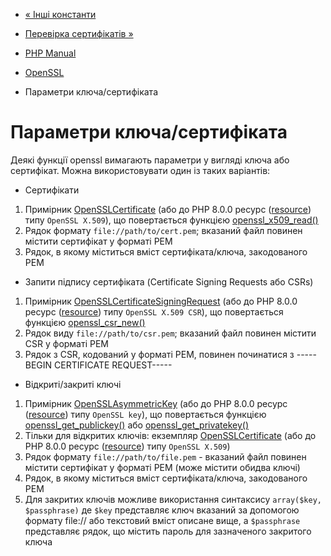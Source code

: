 - [« Інші константи](openssl.constants.other.md)
- [Перевірка сертифікатів »](openssl.cert.verification.md)

- [PHP Manual](index.md)
- [OpenSSL](book.openssl.md)
- Параметри ключа/сертифіката

# Параметри ключа/сертифіката

Деякі функції openssl вимагають параметри у вигляді ключа або
сертифікат. Можна використовувати один із таких варіантів:

- Сертифікати

1. Примірник [OpenSSLCertificate](class.opensslcertificate.md)
(або до PHP 8.0.0 ресурс
([resource](language.types.resource.md)) типу
`OpenSSL X.509`), що повертається функцією
[openssl_x509_read()](function.openssl-x509-read.md)
2. Рядок формату `file://path/to/cert.pem`; вказаний файл повинен
містити сертифікат у форматі PEM
3. Рядок, в якому міститься вміст сертифіката/ключа,
закодованого PEM

- Запити підпису сертифіката (Certificate Signing Requests або CSRs)

1. Примірник
[OpenSSLCertificateSigningRequest](class.opensslcertificatesigningrequest.md)
(або до PHP 8.0.0 ресурс
([resource](language.types.resource.md)) типу
`OpenSSL X.509 CSR`), що повертається функцією
[openssl_csr_new()](function.openssl-csr-new.md)
2. Рядок виду `file://path/to/csr.pem`; вказаний файл повинен
містити CSR у форматі PEM
3. Рядок з CSR, кодований у форматі PEM, повинен починатися з
-----BEGIN CERTIFICATE REQUEST-----

- Відкриті/закриті ключі

1. Примірник
[OpenSSLAsymmetricKey](class.opensslasymmetrickey.md) (або до
PHP 8.0.0 ресурс ([resource](language.types.resource.md)) типу
`OpenSSL key`), що повертається функцією
[openssl_get_publickey()](function.openssl-get-publickey.md)
або
[openssl_get_privatekey()](function.openssl-get-privatekey.md)
2. Тільки для відкритих ключів: екземпляр
[OpenSSLCertificate](class.opensslcertificate.md) (або до PHP
8.0.0 ресурс ([resource](language.types.resource.md)) типу
`OpenSSL X.509`)
3. Рядок формату `file://path/to/file.pem` - вказаний файл повинен
містити сертифікат у форматі PEM (може містити обидва ключі)
4. Рядок, в якому міститься вміст сертифіката/ключа,
закодованого PEM
5. Для закритих ключів можливе використання синтаксису
`array($key, $passphrase)` де `$key` представляє ключ
вказаний за допомогою формату file:// або текстовий вміст
описане вище, а `$passphrase` представляє рядок, що містить
пароль для зазначеного закритого ключа
